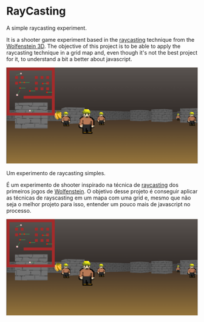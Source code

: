 # RayCasting
A simple raycasting experiment.

It is a shooter game experiment based in the [raycasting](https://pt.wikipedia.org/wiki/Ray_casting) technique from the [Wolfenstein 3D](https://en.wikipedia.org/wiki/Wolfenstein_3D). The objective of this project is to be able to apply the raycasting technique in a grid map and, even though it's not the best project for it, to understand a bit a better about javascript.

![plot](./imgs/readimg.png)

Um experimento de raycasting simples.

É um experimento de shooter inspirado na técnica de [raycasting](https://pt.wikipedia.org/wiki/Ray_casting) dos primeiros jogos de [Wolfenstein](https://pt.m.wikipedia.org/wiki/Wolfenstein_3D).
O objetivo desse projeto é conseguir aplicar as técnicas de rayscasting
em um mapa com uma grid e, mesmo que não seja o melhor projeto para isso, entender um pouco mais de javascript no processo.

![plot](./imgs/readmeimg.png)

